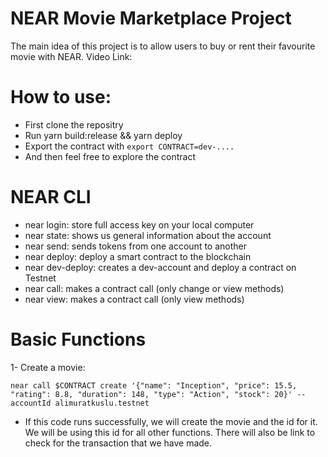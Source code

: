 # NEAR Movie Marketplace Project
The main idea of this project is to allow users to buy or rent their favourite movie with NEAR.
Video Link: 

# How to use:
* First clone the repositry
* Run yarn build:release && yarn deploy 
* Export the contract with ```export CONTRACT=dev-....```
* And then feel free to explore the contract

# NEAR CLI
* near login: store full access key on your local computer
* near state: shows us general information about the account
* near send: sends tokens from one account to another
* near deploy: deploy a smart contract to the blockchain
* near dev-deploy: creates a dev-account and deploy a contract on Testnet
* near call: makes a contract call (only change or view methods)
* near view: makes a contract call (only view methods)

# Basic Functions

1- Create a movie:
```
near call $CONTRACT create '{"name": "Inception", "price": 15.5, "rating": 8.8, "duration": 148, "type": "Action", "stock": 20}' --accountId alimuratkuslu.testnet
```
* If this code runs successfully, we will create the movie and the id for it. We will be using this id for all other functions. There will also be link to check for the transaction that we have made. 




